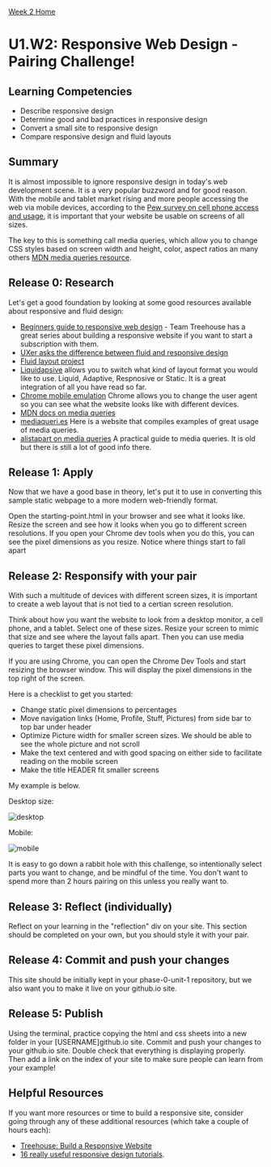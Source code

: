 [Week 2 Home](../)

# U1.W2: Responsive Web Design - Pairing Challenge!

## Learning Competencies
- Describe responsive design
- Determine good and bad practices in responsive design
- Convert a small site to responsive design
- Compare responsive design and fluid layouts


## Summary

It is almost impossible to ignore responsive design in today's web development scene. It is a very popular buzzword and for good reason. With the mobile and tablet market rising and more people accessing the web via mobile devices, according to the [Pew survey on cell phone access and usage](http://www.pewinternet.org/fact-sheets/mobile-technology-fact-sheet/), it is important that your website be usable on screens of all sizes.

The key to this is something call media queries, which allow you to change CSS styles based on screen width and height, color, aspect ratios an many others [MDN media queries resource](https://developer.mozilla.org/en-US/docs/Web/Guide/CSS/Media_queries).


## Release 0: Research

Let's get a good foundation by looking at some good resources available about responsive and fluid design:

- [Beginners guide to responsive web design](http://blog.teamtreehouse.com/beginners-guide-to-responsive-web-design) - Team Treehouse has a great series about building a responsive website if you want to start a subscription with them.
- [UXer asks the difference between fluid and responsive design](http://ux.stackexchange.com/questions/24406/what-is-the-exact-difference-between-fluid-and-responsive-design)
- [Fluid layout project](http://www.creativebloq.com/css3/create-fluid-layouts-html5-and-css3-3142768)
- [Liquidapsive](http://liquidapsive.com/) allows you to switch what kind of layout format you would like to use. Liquid, Adaptive, Respnosive or Static. It is a great integration of all you have read so far.
- [Chrome mobile emulation](https://developer.chrome.com/devtools/docs/mobile-emulation) Chrome allows you to change the user agent so you can see what the website looks like with different devices.
- [MDN docs on media queries](https://developer.mozilla.org/en-US/docs/Web/Guide/CSS/Media_queries)
- [mediaqueri.es](http://mediaqueri.es/) Here is a website that compiles examples of great usage of media queries.
- [alistapart on media queries](http://alistapart.com/article/responsive-web-design) A practical guide to media queries. It is old but there is still a lot of good info there.

## Release 1: Apply

Now that we have a good base in theory, let's put it to use in converting this sample static webpage to a more modern web-friendly format.

Open the starting-point.html in your browser and see what it looks like. Resize the screen and see how it looks when you go to different screen resolutions. If you open your Chrome dev tools when you do this, you can see the pixel dimensions as you resize. Notice where things start to fall apart

## Release 2: Responsify with your pair

With such a multitude of devices with different screen sizes, it is important to create a web layout that is not tied to a certian screen resolution.

Think about how you want the website to look from a desktop monitor, a cell phone, and a tablet. Select one of these sizes. Resize your screen to mimic that size and see where the layout falls apart. Then you can use media queries to target these pixel dimensions.

If you are using Chrome, you can open the Chrome Dev Tools and start resizing the browser window. This will display the pixel dimensions in the top right of the screen.

Here is a checklist to get you started:

- Change static pixel dimensions to percentages
- Move navigation links (Home, Profile, Stuff, Pictures) from side bar to top bar under header
- Optimize Picture width for smaller screen sizes. We should be able to see the whole picture and not scroll
- Make the text centered and with good spacing on either side to facilitate reading on the mobile screen
- Make the title HEADER fit smaller screens

My example is below.

Desktop size:

![desktop](http://i.imgur.com/ICS4jYi.png)

Mobile:

![mobile](http://i.imgur.com/78f8fF3.png)

It is easy to go down a rabbit hole with this challenge, so intentionally select parts you want to change, and be mindful of the time. You don't want to spend more than 2 hours pairing on this unless you really want to.

## Release 3: Reflect (individually)
Reflect on your learning in the "reflection" div on your site. This section should be completed on your own, but you should style it with your pair.

## Release 4: Commit and push your changes
This site should be initially kept in your phase-0-unit-1 repository, but we also want you to make it live on your github.io site.

## Release 5: Publish
Using the terminal, practice copying the html and css sheets into a new folder in your [USERNAME]github.io site. Commit and push your changes to your github.io site. Double check that everything is displaying  properly. Then add a link on the index of your site to make sure people can learn from your example!

## Helpful Resources
If you want more resources or time to build a responsive site, consider going through any of these additional resources (which take a couple of hours each):
- [Treehouse: Build a Responsive Website](http://teamtreehouse.com/library/build-a-responsive-website)
- [16 really useful responsive design tutorials](http://www.creativebloq.com/netmag/16-really-useful-responsive-design-tutorials-71410085).


